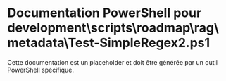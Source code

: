# Documentation PowerShell pour development\scripts\roadmap\rag\metadata\Test-SimpleRegex2.ps1

Cette documentation est un placeholder et doit être générée par un outil PowerShell spécifique.
